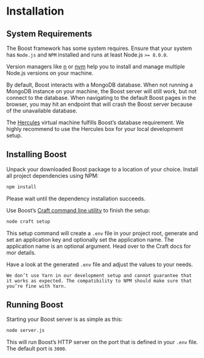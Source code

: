 # Installation


## System Requirements
The Boost framework has some system requires. Ensure that your system has `Node.js` and `NPM` installed and runs at least Node.js `>= 8.0.0`.

Version managers like [n](https://github.com/tj/n) or [nvm](https://github.com/creationix/nvm) help you to install and manage multiple Node.js versions on your machine.

By default, Boost interacts with a MongoDB database. When not running a MongoDB instance on your machine, the Boost server will still work, but not connect to the database. When navigating to the default Boost pages in the browser, you may hit an endpoint that will crash the Boost server because of the unavailable database.

The [Hercules](/docs/{{version}}/hercules) virtual machine fulfills Boost’s database requirement. We highly recommend to use the Hercules box for your local development setup.


## Installing Boost
Unpack your downloaded Boost package to a location of your choice. Install all project dependencies using NPM:

```bash
npm install
```

Please wait until the dependency installation succeeds.

Use Boost’s [Craft command line utility](/docs/{{version}}/craft-cli) to finish the setup:

```bash
node craft setup
```

This setup command will create a `.env` file in your project root, generate and set an application key and optionally set the application name. The application name is an optional argument. Head over to the Craft docs for mor details.

Have a look at the generated `.env` file and adjust the values to your needs.

```warning
We don’t use Yarn in our development setup and cannot guarantee that it works as expected. The compatibility to NPM should make sure that you’re fine with Yarn.
```


## Running Boost
Starting your Boost server is as simple as this:

```bash
node server.js
```

This will run Boost’s HTTP server on the port that is defined in your `.env` file. The default port is `3000`.
